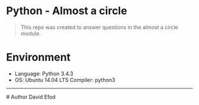 # Python - Almost a circle
> This repo was created to answer questions in the almost a circle module.

# Environment
* Language: Python 3.4.3
* OS: Ubuntu 14.04 LTS Compiler: python3
<hr>
# Author
David Efod
